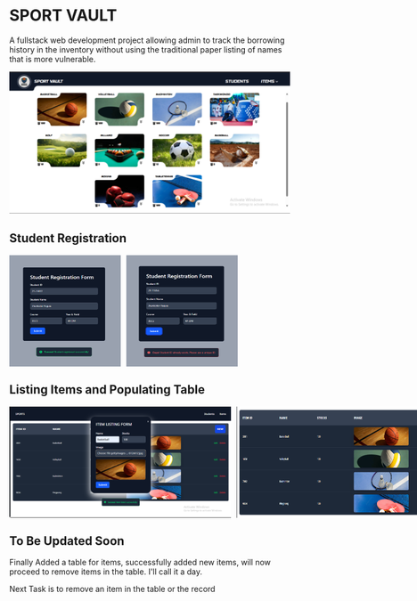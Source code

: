 # SPORT VAULT

A fullstack web development project allowing admin to track the borrowing history in the inventory without using the traditional paper listing of names that is more vulnerable.

<img src="demo/Menu.png" alt="Registration Success" height="auto">

## Student Registration
 
<div style="display: flex; flex-direction: row; gap: 10px;">
  <img src="demo/registrationSuccess.png" alt="Registration Success" width="200" height="200">
  <img src="demo/registrationFailed.png" alt="Registration Failed" width="200" height="200">
</div>

## Listing Items and Populating Table

<div style="display: flex; flex-direction: row; gap: 10px;">
  <img src="demo/Listing.png" alt="Registration Success" width="400" height="200">
  <img src="demo/ItemsTable.png" alt="Registration Failed" width="400" height="200">
</div>

## To Be Updated Soon

Finally Added a table for items, successfully added new items, will now proceed to remove items in the table. I'll call it a day.

Next Task is to remove an item in the table or the record